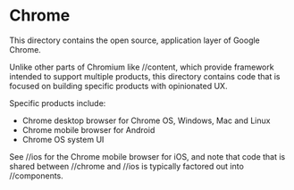 # Chrome

This directory contains the open source, application layer of Google Chrome.

Unlike other parts of Chromium like //content, which provide framework intended
to support multiple products, this directory contains code that is focused on
building specific products with opinionated UX.

Specific products include:
- Chrome desktop browser for Chrome OS, Windows, Mac and Linux
- Chrome mobile browser for Android
- Chrome OS system UI

See //ios for the Chrome mobile browser for iOS, and note that code that is
shared between //chrome and //ios is typically factored out into //components.
